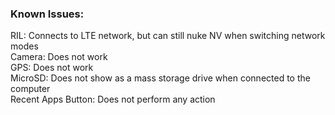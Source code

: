 ### Known Issues:
RIL: Connects to LTE network, but can still nuke NV when switching network modes  
Camera: Does not work  
GPS: Does not work  
MicroSD: Does not show as a mass storage drive when connected to the computer  
Recent Apps Button: Does not perform any action  
